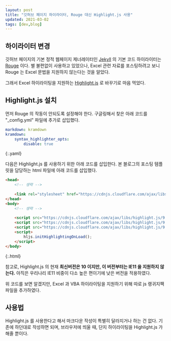 ```yaml
---
layout: post
title: "깃허브 페이지 하이라이터, Rouge 대신 Highlight.js 사용"
updated: 2021-03-02
tags: [dev,blog]
---
```


## 하이라이터 변경

깃허브 페이지의 기본 정적 웹페이지 제너레이터인 [Jekyll](https://pages.github.com/) 의 기본 코드 하이라이터는 [Rouge](http://rouge.jneen.net/) 이다. 별 불편없이 사용하고 있었으나, Excel 관련 자료를 포스팅하려고 보니 Rouge 는 Excel 문법을 지원하지 않는다는 것을 알았다.

그래서 Excel 하이라이팅을 지원하는 [Highlight.js](https://highlightjs.org/) 로 바꾸기로 마음 먹었다.

## Highlight.js 설치

먼저 Rouge 의 작동이 안되도록 설정해야 한다. 구글링해서 찾은 아래 코드를 "_config.yml" 파일에 추가로 삽입했다.

```yaml
markdown: kramdown
kramdown:
    syntax_highlighter_opts:
        disable: true
```
{:.yaml}

다음은 Highlight.js 를 사용하기 위한 아래 코드를 삽입한다. 본 블로그의 포스팅 템플릿을 담당하는 html 파일에 아래 코드를 삽입했다.

```html
<head>
    <!-- 생략 -->
    
    <link rel="stylesheet" href="https://cdnjs.cloudflare.com/ajax/libs/highlight.js/9.17.1/styles/github.min.css"/>
</head>
<body>
    <!-- 생략 -->
    
    <script src="https://cdnjs.cloudflare.com/ajax/libs/highlight.js/9.17.1/highlight.min.js"></script>
    <script src="https://cdnjs.cloudflare.com/ajax/libs/highlight.js/9.17.1/languages/excel.min.js"></script>
    <script src="https://cdnjs.cloudflare.com/ajax/libs/highlight.js/9.17.1/languages/vbnet.min.js"></script>
    <script>
        hljs.initHighlightingOnLoad();
    </script>
</body>
```
{:.html}

참고로, Highlight.js 의 현재 **최신버전은 10 이지만, 이 버전부터는 IE11 을 지원하지 않는다.** 아직은 우리나리 IE11 비중이 다소 높은 편이기에 낮은 버전을 적용하였다.

위 코드를 보면 알겠지만, Excel 과 VBA 하이라이팅을 지원하기 위해 따로 js 랭귀지팩 파일을 추가하였다.

## 사용법

Highlight.js 를 사용한다고 해서 마크다운 작성이 특별히 달라지거나 하는 건 없다. 기존에 하던대로 작성하면 되며, 브라우저에 띄울 때, 단지 하이라이팅을 Highlight.js 가 해줄 뿐이다.